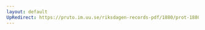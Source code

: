 ```yaml
---
layout: default
UpRedirect: https://pruto.im.uu.se/riksdagen-records-pdf/1880/prot-1880--ak--033/prot-1880--ak--033_049.pdf
---
```


